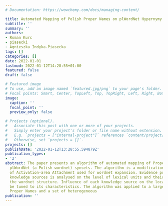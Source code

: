 ```yaml
---
# Documentation: https://wowchemy.com/docs/managing-content/

title: Automated Mapping of Polish Proper Names on plWordNet Hypernymy Structure
subtitle: ''
summary: ''
authors:
- Roman Kurc
- piasecki
- Agnieszka Indyka-Piasecka
tags: []
categories: []
date: 2022-01-01
lastmod: 2022-01-12T14:28:55+01:00
featured: false
draft: false

# Featured image
# To use, add an image named `featured.jpg/png` to your page's folder.
# Focal points: Smart, Center, TopLeft, Top, TopRight, Left, Right, BottomLeft, Bottom, BottomRight.
image:
  caption: ''
  focal_point: ''
  preview_only: false

# Projects (optional).
#   Associate this post with one or more of your projects.
#   Simply enter your project's folder or file name without extension.
#   E.g. `projects = ["internal-project"]` references `content/project/deep-learning/index.md`.
#   Otherwise, set `projects = []`.
projects: []
publishDate: '2022-01-12T13:28:55.594879Z'
publication_types:
- '2'
abstract: The paper presents an algorithm of automated mapping of Proper Names onto
  plWordNet (a Polish wordnet) synsets. The algorithm is a modification of Algorithm
  of Activation-area Attachment used for wordnet expansion. Evidence provided by different
  knowledge sources is analysed on the level of lexical units and their location in
  the wordnet structure. Influence of each knowledge source on the local context can
  be tuned to its characteristics. The algorithm was applied to a large set of Polish
  Proper Names and a set of heterogeneous
publication: ''
---
```

